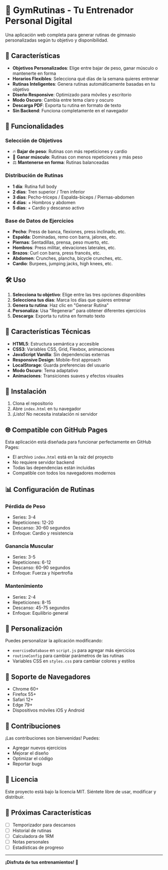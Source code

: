 # 💪 GymRutinas - Tu Entrenador Personal Digital

Una aplicación web completa para generar rutinas de gimnasio personalizadas según tu objetivo y disponibilidad.

## 🚀 Características

- **Objetivos Personalizados**: Elige entre bajar de peso, ganar músculo o mantenerte en forma
- **Horarios Flexibles**: Selecciona qué días de la semana quieres entrenar
- **Rutinas Inteligentes**: Genera rutinas automáticamente basadas en tu objetivo
- **Diseño Responsive**: Optimizado para móviles y escritorio
- **Modo Oscuro**: Cambia entre tema claro y oscuro
- **Descarga PDF**: Exporta tu rutina en formato de texto
- **Sin Backend**: Funciona completamente en el navegador

## 📱 Funcionalidades

### Selección de Objetivos
- 🔥 **Bajar de peso**: Rutinas con más repeticiones y cardio
- 💪 **Ganar músculo**: Rutinas con menos repeticiones y más peso
- ⚖️ **Mantenerse en forma**: Rutinas balanceadas

### Distribución de Rutinas
- **1 día**: Rutina full body
- **2 días**: Tren superior / Tren inferior
- **3 días**: Pecho-tríceps / Espalda-bíceps / Piernas-abdomen
- **4 días**: + Hombros y abdomen
- **5 días**: + Cardio y descanso activo

### Base de Datos de Ejercicios
- **Pecho**: Press de banca, flexiones, press inclinado, etc.
- **Espalda**: Dominadas, remo con barra, jalones, etc.
- **Piernas**: Sentadillas, prensa, peso muerto, etc.
- **Hombros**: Press militar, elevaciones laterales, etc.
- **Brazos**: Curl con barra, press francés, etc.
- **Abdomen**: Crunches, plancha, bicycle crunches, etc.
- **Cardio**: Burpees, jumping jacks, high knees, etc.

## 🛠️ Uso

1. **Selecciona tu objetivo**: Elige entre las tres opciones disponibles
2. **Selecciona tus días**: Marca los días que quieres entrenar
3. **Genera tu rutina**: Haz clic en "Generar Rutina"
4. **Personaliza**: Usa "Regenerar" para obtener diferentes ejercicios
5. **Descarga**: Exporta tu rutina en formato texto

## 🎨 Características Técnicas

- **HTML5**: Estructura semántica y accesible
- **CSS3**: Variables CSS, Grid, Flexbox, animaciones
- **JavaScript Vanilla**: Sin dependencias externas
- **Responsive Design**: Mobile-first approach
- **LocalStorage**: Guarda preferencias del usuario
- **Modo Oscuro**: Tema adaptativo
- **Animaciones**: Transiciones suaves y efectos visuales

## 🚀 Instalación

1. Clona el repositorio
2. Abre `index.html` en tu navegador
3. ¡Listo! No necesita instalación ni servidor

## 🌐 Compatible con GitHub Pages

Esta aplicación está diseñada para funcionar perfectamente en GitHub Pages:
- El archivo `index.html` está en la raíz del proyecto
- No requiere servidor backend
- Todas las dependencias están incluidas
- Compatible con todos los navegadores modernos

## 📊 Configuración de Rutinas

### Pérdida de Peso
- Series: 3-4
- Repeticiones: 12-20
- Descanso: 30-60 segundos
- Enfoque: Cardio y resistencia

### Ganancia Muscular
- Series: 3-5
- Repeticiones: 6-12
- Descanso: 60-90 segundos
- Enfoque: Fuerza y hipertrofia

### Mantenimiento
- Series: 2-4
- Repeticiones: 8-15
- Descanso: 45-75 segundos
- Enfoque: Equilibrio general

## 🔧 Personalización

Puedes personalizar la aplicación modificando:
- `exerciseDatabase` en `script.js` para agregar más ejercicios
- `routineConfig` para cambiar parámetros de las rutinas
- Variables CSS en `styles.css` para cambiar colores y estilos

## 📱 Soporte de Navegadores

- Chrome 60+
- Firefox 55+
- Safari 12+
- Edge 79+
- Dispositivos móviles iOS y Android

## 🤝 Contribuciones

¡Las contribuciones son bienvenidas! Puedes:
- Agregar nuevos ejercicios
- Mejorar el diseño
- Optimizar el código
- Reportar bugs

## 📄 Licencia

Este proyecto está bajo la licencia MIT. Siéntete libre de usar, modificar y distribuir.

## 🎯 Próximas Características

- [ ] Temporizador para descansos
- [ ] Historial de rutinas
- [ ] Calculadora de 1RM
- [ ] Notas personales
- [ ] Estadísticas de progreso

---

**¡Disfruta de tus entrenamientos! 💪** 